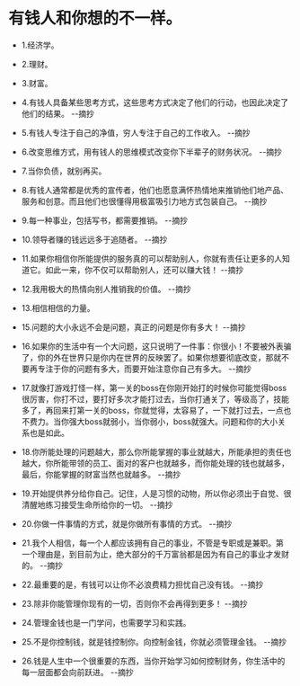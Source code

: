 # 有钱人和你想的不一样。

- 1.经济学。

- 2.理财。

- 3.财富。

- 4.有钱人具备某些思考方式，这些思考方式决定了他们的行动，也因此决定了他们的结果。 --摘抄

- 5.有钱人专注于自己的净值，穷人专注于自己的工作收入。 --摘抄

- 6.改变思维方式，用有钱人的思维模式改变你下半辈子的财务状况。 --摘抄

- 7.当你负债，就别再买。

- 8.有钱人通常都是优秀的宣传者，他们也愿意满怀热情地来推销他们地产品、服务和创意。而且他们也很懂得用极富吸引力地方式包装自己。 --摘抄

- 9.每一种事业，包括写书，都需要推销。 --摘抄

- 10.领导者赚的钱远远多于追随者。 --摘抄

- 11.如果你相信你所能提供的服务真的可以帮助别人，你就有责任让更多的人知道它。如此一来，你不仅可以帮助别人，还可以赚大钱！ --摘抄

- 12.我用极大的热情向别人推销我的价值。 --摘抄

- 13.相信相信的力量。

- 15.问题的大小永远不会是问题，真正的问题是你有多大！ --摘抄

- 16.如果你的生活中有一个大问题，这只说明了一件事：你很小！不要被外表骗了，你的外在世界只是你内在世界的反映罢了。如果你想要彻底改变，那就不要再专注于你的问题有多大，而要开始注意你自己有多大。 --摘抄

- 17.就像打游戏打怪一样，第一关的boss在你刚开始打的时候你可能觉得boss很厉害，你打不过，要打好多次才能打过去，当你打通关了，等级高了，技能多了，再回来打第一关的boss，你就觉得，太容易了，一下就打过去，一点也不费力。当你强大boss就弱小，当你弱小，boss就强大。问题和你的大小关系也是如此。

- 18.你所能处理的问题越大，那么你所能掌握的事业就越大，所能承担的责任也越大，你所能带领的员工、面对的客户也就越多，而你能处理的钱也就越多，最后，你能掌握的财富当然也就越多。 --摘抄

- 19.开始提供养分给你自己。记住，人是习惯的动物，所以你必须出于自觉、很清醒地练习接受生命所给你的一切。 --摘抄

- 20.你做一件事情的方式，就是你做所有事情的方式。 --摘抄

- 21.我个人相信，每一个人都应该拥有自己的事业，不管是专职或是兼职。第一个理由是，到目前为止，绝大部分的千万富翁都是因为有自己的事业才发财的。 --摘抄

- 22.最重要的是，有钱可以让你不必浪费精力担忧自己没有钱。 --摘抄

- 23.除非你能管理你现有的一切，否则你不会再得到更多！ --摘抄

- 24.管理金钱也是一门学问，也需要学习和实践。

- 25.不是你控制钱，就是钱控制你。向控制金钱，你就必须管理金钱。 --摘抄

- 26.钱是人生中一个很重要的东西，当你开始学习如何控制财务，你生活中的每一层面都会向前跃进。 --摘抄
